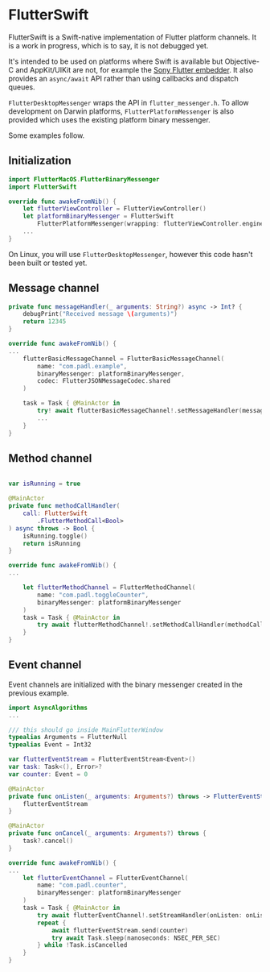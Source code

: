 FlutterSwift
============

FlutterSwift is a Swift-native implementation of Flutter platform channels. It is a work in progress, which is to say, it is not debugged yet.

It's intended to be used on platforms where Swift is available but Objective-C and AppKit/UIKit are not, for example the [Sony Flutter embedder](https://github.com/sony/flutter-embedded-linux). It also provides an `async/await` API rather than using callbacks and dispatch queues.

 `FlutterDesktopMessenger` wraps the API in `flutter_messenger.h`. To allow development on Darwin platforms, `FlutterPlatformMessenger` is also provided which uses the existing platform binary messenger.

Some examples follow.

Initialization
--------------

```swift
import FlutterMacOS.FlutterBinaryMessenger
import FlutterSwift

override func awakeFromNib() {
    let flutterViewController = FlutterViewController()
    let platformBinaryMessenger = FlutterSwift
        FlutterPlatformMessenger(wrapping: flutterViewController.engine.binaryMessenger)
    ...
}
```

On Linux, you will use `FlutterDesktopMessenger`, however this code hasn't been built or tested yet.

Message channel
---------------


```swift
private func messageHandler(_ arguments: String?) async -> Int? {
    debugPrint("Received message \(arguments)")
    return 12345
}       

override func awakeFromNib() {
...
    flutterBasicMessageChannel = FlutterBasicMessageChannel(
        name: "com.padl.example",
        binaryMessenger: platformBinaryMessenger,
        codec: FlutterJSONMessageCodec.shared
    )

    task = Task { @MainActor in
        try! await flutterBasicMessageChannel!.setMessageHandler(messageHandler)
        ...
    }
}
```

Method channel
--------------

```swift

var isRunning = true

@MainActor
private func methodCallHandler(
    call: FlutterSwift
        .FlutterMethodCall<Bool>
) async throws -> Bool {
    isRunning.toggle()
    return isRunning
}

override func awakeFromNib() {
...

    let flutterMethodChannel = FlutterMethodChannel(
        name: "com.padl.toggleCounter",
        binaryMessenger: platformBinaryMessenger
    )
    task = Task { @MainActor in
        try await flutterMethodChannel!.setMethodCallHandler(methodCallHandler)
    }
}

```
Event channel
-------------

Event channels are initialized with the binary messenger created in the previous example.

```swift
import AsyncAlgorithms
...

/// this should go inside MainFlutterWindow
typealias Arguments = FlutterNull
typealias Event = Int32

var flutterEventStream = FlutterEventStream<Event>()
var task: Task<(), Error>?
var counter: Event = 0

@MainActor
private func onListen(_ arguments: Arguments?) throws -> FlutterEventStream<Event> {
    flutterEventStream
}

@MainActor
private func onCancel(_ arguments: Arguments?) throws {
    task?.cancel()
}

override func awakeFromNib() {
...
    let flutterEventChannel = FlutterEventChannel(
        name: "com.padl.counter",
        binaryMessenger: platformBinaryMessenger
    )
    task = Task { @MainActor in
        try await flutterEventChannel!.setStreamHandler(onListen: onListen, onCancel: onCancel)
        repeat {
            await flutterEventStream.send(counter)
            try await Task.sleep(nanoseconds: NSEC_PER_SEC)
        } while !Task.isCancelled
    }
}
```

